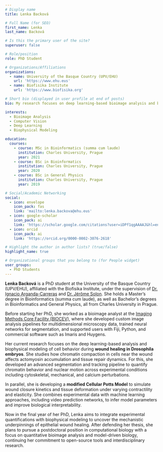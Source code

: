 ```yaml
---
# Display name
title: Lenka Backová

# Full Name (for SEO)
first_name: Lenka  
last_name: Backová

# Is this the primary user of the site?
superuser: false

# Role/position
role: PhD Student

# Organizations/Affiliations
organizations:
  - name: University of the Basque Country (UPV/EHU)
    url: 'https://www.ehu.eus'
  - name: Biofisika Institute
    url: 'https://www.biofisika.org'

# Short bio (displayed in user profile at end of posts)
bio: My research focuses on deep learning-based bioimage analysis and biophysical modeling of multicellular systems.

interests:
  - Bioimage Analysis
  - Computer Vision
  - Deep Learning
  - Biophysical Modeling

education:
  courses:
    - course: MSc in Bioinformatics (summa cum laude)
      institution: Charles University, Prague
      year: 2021
    - course: BSc in Bioinformatics
      institution: Charles University, Prague
      year: 2020
    - course: BSc in General Physics
      institution: Charles University, Prague
      year: 2019

# Social/Academic Networking
social:
  - icon: envelope
    icon_pack: fas
    link: 'mailto:lenka.backova@ehu.eus'
  - icon: google-scholar
    icon_pack: ai
    link: 'https://scholar.google.com/citations?user=iDPf1qgAAAAJ&hl=en'
  - icon: orcid
    icon_pack: ai
    link: 'https://orcid.org/0000-0002-3076-2618'

# Highlight the author in author lists? (true/false)
highlight_name: true

# Organizational groups that you belong to (for People widget)
user_groups:
  - PhD Students
---
```


**Lenka Backová** is a PhD student at the University of the Basque Country (UPV/EHU), affiliated with the Biofisika Institute, under the supervision of [Dr. Ignacio Arganda-Carreras](https://cvpd.github.io/author/ignacio-arganda-carreras/) and [Dr. Jérôme Solon](https://www.biofisika.org/en/about/people/jerome-solon). She holds a Master’s degree in Bioinformatics (summa cum laude), as well as Bachelor’s degrees in Bioinformatics and General Physics, all from Charles University in Prague.

Before starting her PhD, she worked as a bioimage analyst at the [Imaging Methods Core Facility (BIOCEV)](https://imcf.natur.cuni.cz/IMCF/), where she developed custom image analysis pipelines for multidimensional microscopy data, trained neural networks for segmentation, and supported users with Fiji, Python, and commercial software such as Imaris and Huygens.

Her current research focuses on the deep learning-based analysis and biophysical modeling of cell behavior during **wound healing in Drosophila embryos**. She studies how chromatin compaction in cells near the wound affects actomyosin accumulation and tissue repair dynamics. For this, she developed an advanced segmentation and tracking pipeline to quantify chromatin behavior and nuclear motion across experimental conditions including cytoskeletal, mechanical, and calcium perturbations.

In parallel, she is developing a **modified Cellular Potts Model** to simulate wound closure kinetics and tissue deformation under varying contractility and elasticity. She combines experimental data with machine learning approaches, including video prediction networks, to infer model parameters and improve biological interpretability.

Now in the final year of her PhD, Lenka aims to integrate experimental quantifications with biophysical modeling to uncover the mechanistic underpinnings of epithelial wound healing. After defending her thesis, she plans to pursue a postdoctoral position in computational biology with a focus on quantitative bioimage analysis and model-driven biology, continuing her commitment to open-source tools and interdisciplinary research.

